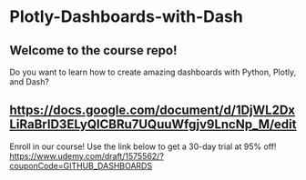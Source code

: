 # Plotly-Dashboards-with-Dash
## Welcome to the course repo!
Do you want to learn how to create amazing dashboards with Python, Plotly, and
Dash?

## https://docs.google.com/document/d/1DjWL2DxLiRaBrlD3ELyQlCBRu7UQuuWfgjv9LncNp_M/edit

Enroll in our course! Use the link below to get a 30-day trial at 95% off!
https://www.udemy.com/draft/1575562/?couponCode=GITHUB_DASHBOARDS

